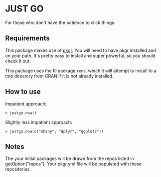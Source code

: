 # JUST GO
For those who don't have the patience to click things.

## Requirements
This package makes use of [pkgr](https://github.com/metrumresearchgroup/pkgr). You will need to have pkgr installed and on your path. It's pretty easy to install and super powerful, so you should check it out.

This package uses the R-package `renv`, which it will attempt to install to a tmp directory from CRAN if it is not already installed.

## How to use
Impatient approach:
```
> justgo.now()
```

Slightly less impatient approach:
```
> justgo.now(c("shiny", "dplyr", "ggplot2"))
```

## Notes
The your initial packages will be drawn from the repos listed in getOption("repos"). Your pkgr.yml file will be populated with these repositories.
